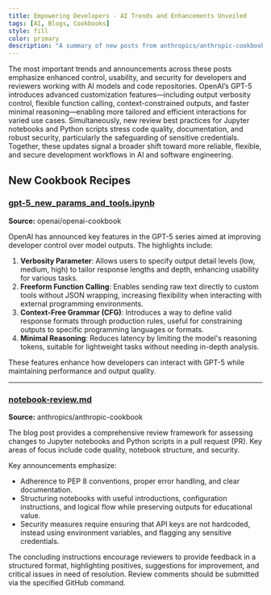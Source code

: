 ```yaml
---
title: Empowering Developers - AI Trends and Enhancements Unveiled
tags: [AI, Blogs, Cookbooks]
style: fill
color: primary
description: "A summary of new posts from anthropics/anthropic-cookbook, openai/openai-cookbook on 09-17"
---
```

The most important trends and announcements across these posts emphasize enhanced control, usability, and security for developers and reviewers working with AI models and code repositories. OpenAI’s GPT-5 introduces advanced customization features—including output verbosity control, flexible function calling, context-constrained outputs, and faster minimal reasoning—enabling more tailored and efficient interactions for varied use cases. Simultaneously, new review best practices for Jupyter notebooks and Python scripts stress code quality, documentation, and robust security, particularly the safeguarding of sensitive credentials. Together, these updates signal a broader shift toward more reliable, flexible, and secure development workflows in AI and software engineering.

## New Cookbook Recipes

### [gpt-5_new_params_and_tools.ipynb](https://github.com/openai/openai-cookbook/blob/7df6d13890cd67a11efda784aa30719dd7ea00a6/examples/gpt-5/gpt-5_new_params_and_tools.ipynb)
**Source:** openai/openai-cookbook

OpenAI has announced key features in the GPT-5 series aimed at improving developer control over model outputs. The highlights include:

1. **Verbosity Parameter**: Allows users to specify output detail levels (low, medium, high) to tailor response lengths and depth, enhancing usability for various tasks.
2. **Freeform Function Calling**: Enables sending raw text directly to custom tools without JSON wrapping, increasing flexibility when interacting with external programming environments.
3. **Context-Free Grammar (CFG)**: Introduces a way to define valid response formats through production rules, useful for constraining outputs to specific programming languages or formats.
4. **Minimal Reasoning**: Reduces latency by limiting the model's reasoning tokens, suitable for lightweight tasks without needing in-depth analysis.

These features enhance how developers can interact with GPT-5 while maintaining performance and output quality.

---

### [notebook-review.md](https://github.com/anthropics/anthropic-cookbook/blob/b01dea74fe773b32f3800bad8669d5d262b3c4fb/.claude/commands/notebook-review.md)
**Source:** anthropics/anthropic-cookbook

The blog post provides a comprehensive review framework for assessing changes to Jupyter notebooks and Python scripts in a pull request (PR). Key areas of focus include code quality, notebook structure, and security. 

Key announcements emphasize:
- Adherence to PEP 8 conventions, proper error handling, and clear documentation.
- Structuring notebooks with useful introductions, configuration instructions, and logical flow while preserving outputs for educational value.
- Security measures require ensuring that API keys are not hardcoded, instead using environment variables, and flagging any sensitive credentials.

The concluding instructions encourage reviewers to provide feedback in a structured format, highlighting positives, suggestions for improvement, and critical issues in need of resolution. Review comments should be submitted via the specified GitHub command.